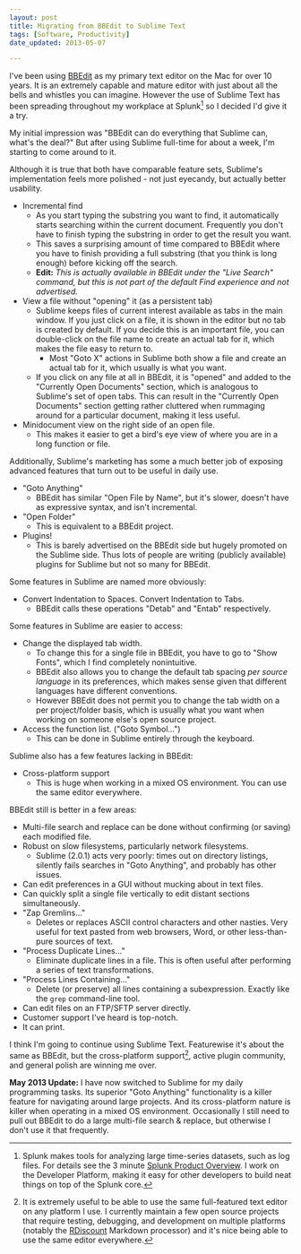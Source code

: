 ```yaml
---
layout: post
title: Migrating from BBEdit to Sublime Text
tags: [Software, Productivity]
date_updated: 2013-05-07

---
```


I've been using [BBEdit] as my primary text editor on the Mac for over 10 years. It is an extremely capable and mature editor with just about all the bells and whistles you can imagine. However the use of Sublime Text has been spreading throughout my workplace at Splunk[^splunk] so I decided I'd give it a try.

My initial impression was "BBEdit can do everything that Sublime can, what's the deal?" But after using Sublime full-time for about a week, I'm starting to come around to it.

Although it is true that both have comparable feature sets, Sublime's implementation feels more polished - not just eyecandy, but actually better usability.

* Incremental find
    * As you start typing the substring you want to find, it automatically starts searching within the current document. Frequently you don't have to finish typing the substring in order to get the result you want.
    * This saves a surprising amount of time compared to BBEdit where you have to finish providing a full substring (that you think is long enough) before kicking off the search.
    * **Edit:** *This is actually available in BBEdit under the "Live Search" command, but this is not part of the default Find experience and not advertised.*
* View a file without "opening" it (as a persistent tab)
    * Sublime keeps files of current interest available as tabs in the main window. If you just click on a file, it is shown in the editor but no tab is created by default. If you decide this is an important file, you can double-click on the file name to create an actual tab for it, which makes the file easy to return to.
        * Most "Goto X" actions in Sublime both show a file and create an actual tab for it, which usually is what you want.
    * If you click on any file at all in BBEdit, it is "opened" and added to the "Currently Open Documents" section, which is analogous to Sublime's set of open tabs. This can result in the "Currently Open Documents" section getting rather cluttered when rummaging around for a particular document, making it less useful.
* Minidocument view on the right side of an open file.
    * This makes it easier to get a bird's eye view of where you are in a long function or file.

Additionally, Sublime's marketing has some a much better job of exposing advanced features that turn out to be useful in daily use.

* "Goto Anything"
    * BBEdit has similar "Open File by Name", but it's slower, doesn't have as expressive syntax, and isn't incremental.
* "Open Folder"
    * This is equivalent to a BBEdit project.
* Plugins!
    * This is barely advertised on the BBEdit side but hugely promoted on the Sublime side. Thus lots of people are writing (publicly available) plugins for Sublime but not so many for BBEdit.

Some features in Sublime are named more obviously:

* Convert Indentation to Spaces. Convert Indentation to Tabs.
    * BBEdit calls these operations "Detab" and "Entab" respectively.

Some features in Sublime are easier to access:

* Change the displayed tab width.
    * To change this for a single file in BBEdit, you have to go to "Show Fonts", which I find completely nonintuitive.
    * BBEdit also allows you to change the default tab spacing *per source language* in its preferences, which makes sense given that different languages have different conventions.
    * However BBEdit does not permit you to change the tab width on a per project/folder basis, which is usually what you want when working on someone else's open source project.
* Access the function list. ("Goto Symbol...")
    * This can be done in Sublime entirely through the keyboard.

Sublime also has a few features lacking in BBEdit:

* Cross-platform support
    * This is huge when working in a mixed OS environment. You can use the same editor everywhere.

BBEdit still is better in a few areas:

* Multi-file search and replace can be done without confirming (or saving) each modified file.
* Robust on slow filesystems, particularly network filesystems.
    * Sublime (2.0.1) acts very poorly: times out on directory listings, silently fails searches in "Goto Anything", and probably has other issues.
* Can edit preferences in a GUI without mucking about in text files.
* Can quickly split a single file vertically to edit distant sections simultaneously.
* "Zap Gremlins..."
    * Deletes or replaces ASCII control characters and other nasties. Very useful for text pasted from web browsers, Word, or other less-than-pure sources of text.
* "Process Duplicate Lines..."
    * Eliminate duplicate lines in a file. This is often useful after performing a series of text transformations.
* "Process Lines Containing..."
    * Delete (or preserve) all lines containing a subexpression. Exactly like the `grep` command-line tool.
* Can edit files on an FTP/SFTP server directly.
* Customer support I've heard is top-notch.
* It can print.

I think I'm going to continue using Sublime Text. Featurewise it's about the same as BBEdit, but the cross-platform support[^cross-plat], active plugin community, and general polish <!-- & attention to usability --> are winning me over.

**May 2013 Update:** I have now switched to Sublime for my daily programming tasks. Its superior "Goto Anything" functionality is a killer feature for navigating around large projects. And its cross-platform nature is killer when operating in a mixed OS environment. Occasionally I still need to pull out BBEdit to do a large multi-file search & replace, but otherwise I don't use it that frequently.

[BBEdit]: http://www.barebones.com/products/bbedit/index.html

[^splunk]: Splunk makes tools for analyzing large time-series datasets, such as log files. For details see the 3 minute [Splunk Product Overview](http://www.splunk.com/view/SP-CAAAHG6). I work on the Developer Platform, making it easy for other developers to build neat things on top of the Splunk core.

[^cross-plat]: It is extremely useful to be able to use the same full-featured text editor on any platform I use. I currently maintain a few open source projects that require testing, debugging, and development on multiple platforms (notably the [RDiscount](/projects/rdiscount/) Markdown processor) and it's nice being able to use the same editor everywhere.